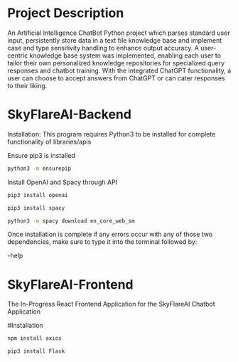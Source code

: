 # Project Description
An Artificial Intelligence ChatBot Python project which parses standard user input, persistently store data in a text file knowledge base and implement case and type sensitivity handling to enhance output accuracy. A user-centric knowledge base system was implemented, enabling each user to tailor their own personalized knowledge repositories for specialized query responses and chatbot training. With the integrated ChatGPT functionality, a user can choose to accept answers from ChatGPT or can cater responses to their liking.

# SkyFlareAI-Backend
Installation:
This program requires Python3 to be installed for complete functionality of libraries/apis

Ensure pip3 is installed
```bash
python3 -m ensurepip
```
Install OpenAI and Spacy through API
```bash
pip3 install openai
```
```bash
pip3 install spacy
```
```bash
python3 -m spacy download en_core_web_sm
```
Once installation is complete if any errors occur with any of those two dependencies, make sure to type it into the terminal followed by:

-help

# SkyFlareAI-Frontend
The In-Progress React Frontend Application for the SkyFlareAI Chatbot Application

#Installation
```bash
npm install axios
```
```bash
pip3 install Flask
```

